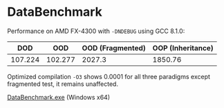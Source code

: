 # DataBenchmark

Performance on AMD FX-4300 with `-DNDEBUG` using GCC 8.1.0:

| DOD     | OOD     | OOD (Fragmented) | OOP (Inheritance) |
|---------|---------|------------------|-------------------|
| 107.224 | 102.277 | 2027.3           | 1850.76           |

Optimized compilation `-O3` shows 0.0001 for all three paradigms except fragmented test, it remains unaffected.

[DataBenchmark.exe](https://drive.google.com/open?id=1s2NZjKCtdQkIPdsHdnlU2Ta-wDtA25uG) (Windows x64)
